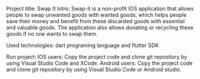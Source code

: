 Project title: Swap It
Intro:
Swap-it is a non-profit IOS application that allows people to swap unwanted goods with wanted goods, which helps people save their money and benefit from these discarded goods with essential and 
valuable goods. The application also allows donating or recycling these goods if no one wants to swap them.

Used technologies: dart programing language and flutter SDK

Run project: 
IOS users: Copy the project code and clone git repository by using Visual Studio Code and XCode.
Android users: Copy the project code and clone git repository by using Visual Studio Code or Android studio.
